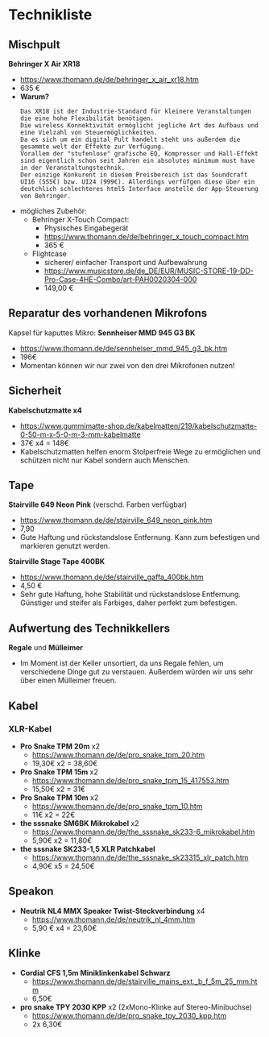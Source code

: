 # Technikliste

## Mischpult
**Behringer X Air XR18**

- https://www.thomann.de/de/behringer_x_air_xr18.htm
- 635 €
- **Warum?**
	```
	Das XR18 ist der Industrie-Standard für kleinere Veranstaltungen die eine hohe Flexibilität benötigen.
	Die wireless Konnektivität ermöglicht jegliche Art des Aufbaus und eine Vielzahl von Steuermöglichkeiten.
	Da es sich um ein digital Pult handelt steht uns außerdem die gesammte welt der Effekte zur Verfügung. 
	Vorallem der "stufenlose" grafische EQ, Kompressor und Hall-Effekt sind eigentlich schon seit Jahren ein absolutes minimum must have in der Veranstaltungstechnik.
	Der einzige Konkurent in diesem Preisbereich ist das Soundcraft UI16 (555€) bzw. UI24 (999€). Allerdings verfüfgen diese über ein deutchlich schlechteres html5 Interface anstelle der App-Steuerung von Behringer.
	```
- mögliches Zubehör:
	- Behringer X-Touch Compact:
		- Physisches Eingabegerät
		- https://www.thomann.de/de/behringer_x_touch_compact.htm
		- 365 €
	- Flightcase
		- sicherer/ einfacher Transport und Aufbewahrung
		- https://www.musicstore.de/de_DE/EUR/MUSIC-STORE-19-DD-Pro-Case-4HE-Combo/art-PAH0020304-000
		- 149,00 €



## Reparatur des vorhandenen Mikrofons
Kapsel für kaputtes Mikro: **Sennheiser MMD 945 G3 BK**

- https://www.thomann.de/de/sennheiser_mmd_945_g3_bk.htm
- 196€
- Momentan können wir nur zwei von den drei Mikrofonen nutzen!


## Sicherheit
**Kabelschutzmatte x4**

- https://www.gummimatte-shop.de/kabelmatten/219/kabelschutzmatte-0-50-m-x-5-0-m-3-mm-kabelmatte
- 37€ x4 = 148€
- Kabelschutzmatten helfen enorm Stolperfreie Wege zu ermöglichen und schützen nicht nur Kabel sondern auch Menschen.

## Tape
**Stairville 649 Neon Pink** (verschd. Farben verfügbar)

- https://www.thomann.de/de/stairville_649_neon_pink.htm
- 7,90
- Gute Haftung und rückstandslose Entfernung. Kann zum befestigen und markieren genutzt werden.


**Stairville Stage Tape 400BK**

- https://www.thomann.de/de/stairville_gaffa_400bk.htm
- 4,50 €
- Sehr gute Haftung, hohe Stabilität und rückstandslose Entfernung. Günstiger und steifer als Farbiges, daher perfekt zum befestigen.

## Aufwertung des Technikkellers
**Regale** und **Mülleimer**

- Im Moment ist der Keller unsortiert, da uns Regale fehlen, um verschiedene Dinge gut zu verstauen. Außerdem würden wir uns sehr über einen Mülleimer freuen.

## Kabel
### XLR-Kabel
- **Pro Snake TPM 20m** x2
	- https://www.thomann.de/de/pro_snake_tpm_20.htm
	- 19,30€ x2 = 38,60€
- **Pro Snake TPM 15m** x2
	- https://www.thomann.de/de/pro_snake_tpm_15_417553.htm
	- 15,50€ x2 = 31€
- **Pro Snake TPM 10m** x2
	- https://www.thomann.de/de/pro_snake_tpm_10.htm
	- 11€ x2 = 22€
- **the sssnake SM6BK Mikrokabel** x2
	- https://www.thomann.de/de/the_sssnake_sk233-6_mikrokabel.htm
	- 5,90€ x2 = 11,80€
- **the sssnake SK233-1,5 XLR Patchkabel**
	- https://www.thomann.de/de/the_sssnake_sk23315_xlr_patch.htm
	- 4,90€ x5 = 24,50€

## Speakon
- **Neutrik NL4 MMX Speaker Twist-Steckverbindung** x4
	- https://www.thomann.de/de/neutrik_nl_4mm.htm
	- 5,90 € x4 = 23,60€

## Klinke
- **Cordial CFS 1,5m Miniklinkenkabel Schwarz**
	- https://www.thomann.de/de/stairville_mains_ext._b_f_5m_25_mm.htm
	- 6,50€ 
- **pro snake TPY 2030 KPP** x2  (2xMono-Klinke auf Stereo-Minibuchse)
	- https://www.thomann.de/de/pro_snake_tpy_2030_kpp.htm
	- 2x 6,30€

